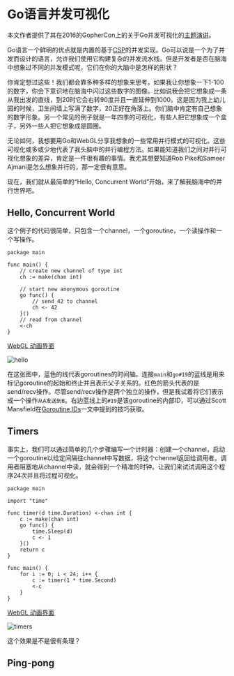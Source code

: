 # Go语言并发可视化

本文作者提供了其在2016的GopherCon上的关于Go并发可视化的[主题演讲](https://www.youtube.com/watch?v=KyuFeiG3Y60)。

Go语言一个鲜明的优点就是内置的基于[CSP](https://en.wikipedia.org/wiki/Communicating_sequential_processes)的并发实现。Go可以说是一个为了并发而设计的语言，允许我们使用它构建复杂的并发流水线。但是开发者是否在脑海中想象过不同的并发模式呢，它们在你的大脑中是怎样的形状？

你肯定想过这些！我们都会靠多种多样的想象来思考。如果我让你想象一下1-100的数字，你会下意识地在脑海中闪过这些数字的图像。比如说我会把它想象成一条从我出发的直线，到20时它会右转90度并且一直延伸到1000。这是因为我上幼儿园的时候，卫生间墙上写满了数字，20正好在角落上。你们脑中肯定有自己想象的数字形象。另一个常见的例子就是一年四季的可视化，有些人把它想象成一个盒子，另外一些人把它想象成是圆圈。

无论如何，我想要用Go和WebGL分享我想象的一些常用并行模式的可视化。这些可视化或多或少地代表了我头脑中的并行编程方法。如果能知道我们之间对并行可视化想象的差异，肯定是一件很有趣的事情。我尤其想要知道Rob Pike和Sameer Ajmani是怎么想象并行的，那一定很有意思。

现在，我们就从最简单的“Hello, Concurrent World”开始，来了解我脑海中的并行世界吧。

## Hello, Concurrent World

这个例子的代码很简单，只包含一个channel，一个goroutine，一个读操作和一个写操作。
```
package main

func main() {
    // create new channel of type int
    ch := make(chan int)

    // start new anonymous goroutine
    go func() {
        // send 42 to channel
        ch <- 42
    }()
    // read from channel
    <-ch
}
```
[WebGL 动画界面](http://divan.github.io/demos/hello)

![hello](http://divan.github.io/demos/gifs/hello.gif)

在这张图中，蓝色的线代表goroutines的时间轴。连接`main`和`go#19`的蓝线是用来标记goroutine的起始和终止并且表示父子关系的。红色的箭头代表的是send/recv操作。尽管send/recv操作是两个独立的操作，但是我试着将它们表示成一个操作`从A发送到B`。右边蓝线上的`#19`是该goroutine的内部ID，可以通过Scott Mansfield在[Goroutine IDs](http://blog.sgmansfield.com/2015/12/goroutine-ids/)一文中提到的技巧获取。

## Timers
事实上，我们可以通过简单的几个步骤编写一个计时器：创建一个channel，启动一个goroutine以给定间隔往channel中写数据，将这个chennel返回给调用者。调用者阻塞地从channel中读，就会得到一个精准的时钟。让我们来试试调用这个程序24次并且将过程可视化。
```
package main

import "time"

func timer(d time.Duration) <-chan int {
    c := make(chan int)
    go func() {
        time.Sleep(d)
        c <- 1
    }()
    return c
}

func main() {
    for i := 0; i < 24; i++ {
        c := timer(1 * time.Second)
        <-c
    }
}
```
[WebGL 动画界面](http://divan.github.io/demos/timers/)

![timers](http://divan.github.io/demos/gifs/timers.gif)

这个效果是不是很有条理？

## Ping-pong